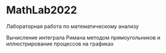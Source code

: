 # MathLab2022
Лабораторная работа по математическому анализу

Вычисление интеграла Римана методом прямоугольников и иллюстрирование процессов на графиках

